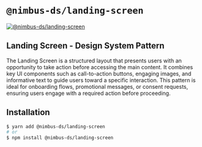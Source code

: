 # `@nimbus-ds/landing-screen`

[![@nimbus-ds/landing-screen](https://img.shields.io/npm/v/@nimbus-ds/landing-screen?label=%40nimbus-ds%2Flanding-screen)](https://www.npmjs.com/package/@nimbus-ds/landing-screen)

## Landing Screen - Design System Pattern

The Landing Screen is a structured layout that presents users with an opportunity to take action before accessing the main content. It combines key UI components such as call-to-action buttons, engaging images, and informative text to guide users toward a specific interaction. This pattern is ideal for onboarding flows, promotional messages, or consent requests, ensuring users engage with a required action before proceeding.

## Installation

```sh
$ yarn add @nimbus-ds/landing-screen
# or
$ npm install @nimbus-ds/landing-screen
```
